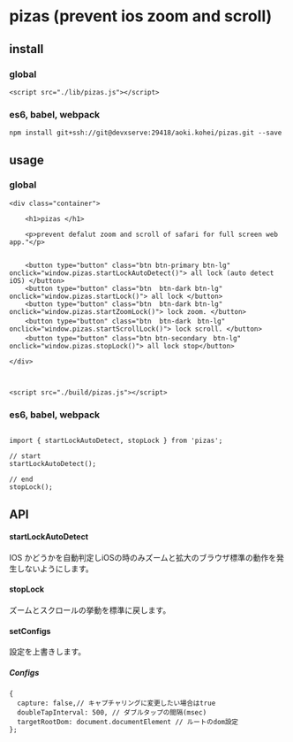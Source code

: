 # pizas (prevent ios zoom and scroll)

## install

### global



```
<script src="./lib/pizas.js"></script>
```


### es6, babel, webpack

```$xslt
npm install git+ssh://git@devxserve:29418/aoki.kohei/pizas.git --save
```



## usage

### global

```$xslt
<div class="container">

    <h1>pizas </h1>

    <p>prevent defalut zoom and scroll of safari for full screen web app."</p>


    <button type="button" class="btn btn-primary btn-lg" onclick="window.pizas.startLockAutoDetect()"> all lock (auto detect iOS) </button>
    <button type="button" class="btn  btn-dark btn-lg" onclick="window.pizas.startLock()"> all lock </button>
    <button type="button" class="btn  btn-dark btn-lg" onclick="window.pizas.startZoomLock()"> lock zoom. </button>
    <button type="button" class="btn  btn-dark　btn-lg" onclick="window.pizas.startScrollLock()"> lock scroll. </button>
    <button type="button" class="btn btn-secondary　btn-lg" onclick="window.pizas.stopLock()"> all lock stop</button>

</div>



<script src="./build/pizas.js"></script>

```

### es6, babel, webpack

```$xslt

import { startLockAutoDetect, stopLock } from 'pizas';

// start
startLockAutoDetect();

// end
stopLock();

```

## API


#### startLockAutoDetect

IOS かどうかを自動判定しiOSの時のみズームと拡大のブラウザ標準の動作を発生しないようにします。


#### stopLock
ズームとスクロールの挙動を標準に戻します。
 
#### setConfigs
設定を上書きします。


##### Configs

```$xslt
{
  capture: false,// キャプチャリングに変更したい場合はtrue 
  doubleTapInterval: 500, // ダブルタップの間隔(msec)
  targetRootDom: document.documentElement // ルートのdom設定
};
```


